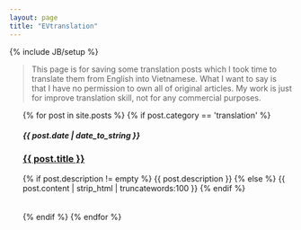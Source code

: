 ```yaml
---
layout: page
title: "EVtranslation"
---
```

{% include JB/setup %}
> This page is for saving some translation posts which I took time to translate them from English into Vietnamese. What I want to say is that I have no permission to own all of original articles. My work is just for improve translation skill, not for any commercial purposes. 

<ul class="posts">
  {% for post in site.posts %}
 	{% if post.category == 'translation' %}
    	<span><h5><b>{{ post.date | date_to_string }}</b></h5></span>
    	<span><a href="{{ BASE_PATH }}{{ post.url }}"><h3> <b> {{ post.title }} </b></h3></a></span>
   		<div class="post-content-truncate">
  			{% if post.description != empty %}
  	  		{{ post.description }}
  			{% else %}
    			{{ post.content | strip_html | truncatewords:100 }}
  			{% endif %}
		</div>
		<br /> <br />
    {% endif %}
  {% endfor %}
</ul>